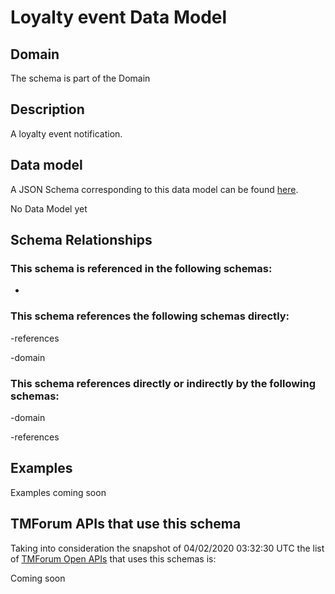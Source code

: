 # Loyalty event Data Model

## Domain

The  schema is part of the  Domain

## Description

A loyalty event notification.

## Data model

A JSON Schema corresponding to this data model can be found
[here](https://github.com/tmforum-rand/schemas/blob/candidates/Product/LoyaltyEvent.schema.json).

No Data Model yet

## Schema Relationships

### This schema is referenced in the following schemas:

-

### This schema references the following schemas directly:

-references

-domain

### This schema references directly or indirectly by the following schemas:

-domain

-references



## Examples

Examples coming soon

## TMForum APIs that use this schema

Taking into consideration the snapshot of 04/02/2020 03:32:30 UTC the list of [TMForum Open APIs](https://www.tmforum.org/open-apis/) that uses this schemas is:

Coming soon